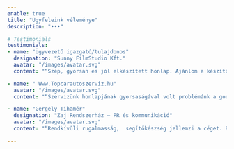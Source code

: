 ```yaml
---
enable: true
title: "Ügyfeleink véleménye"
description: "•••"

# Testimonials
testimonials:
- name: "Ügyvezető igazgató/tulajdonos"
  designation: "Sunny FilmStudio Kft."
  avatar: "/images/avatar.svg"
  content: "“Szép, gyorsan és jól elkészített honlap. Ajánlom a készítőt.”"

- name: " Www.Topcarautoszerviz.hu"
  avatar: "/images/avatar.svg"
  content: "“Szervizünk honlapjának gyorsaságával volt problémánk a google advertshöz! Egy gyors, egyszerű, letisztult honlap lett a végeredmény! Gyorsak és precízek! Mi őket ajánljuk!”"

- name: "Gergely Tihamér"
  designation: "Zaj Rendszerház – PR és kommunikáció"
  avatar: "/images/avatar.svg"
  content: "“Rendkívűli rugalmasság,  segítőkészség jellemzi a céget. Bármilyen ötletünk volt, megoldást találtak rá, nem véletlenül kértük fel őket a cégcsoport több weblapjának létrehozására, fejlesztésére is. Öt csillag, ajánlom.”"
  
---
```

